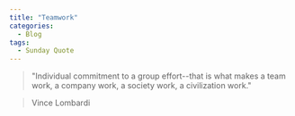 ```yaml
---
title: "Teamwork"
categories:
  - Blog
tags:
  - Sunday Quote
---
```



> "Individual commitment to a group effort--that is what makes a team work, a company work, a society work, a civilization work."

> Vince Lombardi

